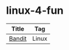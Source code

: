 # linux-4-fun

| Title                                                               | Tag   |
| ------------------------------------------------------------------- | ----- |
| [Bandit](https://github.com/m14isme/linux-4-fun/tree/master/Bandit) | Linux |
